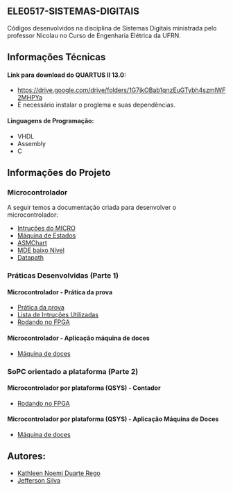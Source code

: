 ## ELE0517-SISTEMAS-DIGITAIS
Códigos desenvolvidos na disciplina de Sistemas Digitais ministrada pelo professor Nicolau no Curso de Engenharia Elétrica da UFRN.

## Informações Técnicas

#### Link para download do QUARTUS II 13.0: 
* https://drive.google.com/drive/folders/1G7jkOBab1qnzEuGTybh4szmlWF2MHPYa
* É necessário instalar o proglema e suas dependências.

#### Linguagens de Programação:
* VHDL
* Assembly
* C

## Informações do Projeto

### Microcontrolador
A seguir temos a documentação criada para desenvolver o microcontrolador:
* [Intruções do MICRO](https://drive.google.com/file/d/1AAPpVUFLGtCfAn_PtlZ6gDA6dPSQpiuf/view?usp=sharing)
* [Máquina de Estados]()
* [ASMChart]()
* [MDE baixo Nível]()
* [Datapath]()

### Práticas Desenvolvidas (Parte 1)

#### Microcontrolador - Prática da prova
* [Prática da prova](https://i.imgur.com/2vEuX1n.jpg)
* [Lista de Intruções Utilizadas](https://i.imgur.com/FgN8wDw.jpg)
* [Rodando no FPGA](https://i.imgur.com/sBKo4j3.mp4)

#### Microcontrolador - Aplicação máquina de doces
* [Máquina de doces](https://i.imgur.com/SNWb2F4.png)

### SoPC orientado a plataforma (Parte 2)

#### Microcontrolador por plataforma (QSYS) - Contador

* [Rodando no FPGA](https://i.imgur.com/3zIcUi9.mp4)

#### Microcontrolador por plataforma (QSYS) - Aplicação Máquina de Doces

* [Máquina de doces](https://i.imgur.com/SNWb2F4.png)


## Autores:
* [Kathleen Noemi Duarte Rego](https://github.com/kathleenrego)
* [Jefferson Silva](https://github.com/JeffersonHS) 
